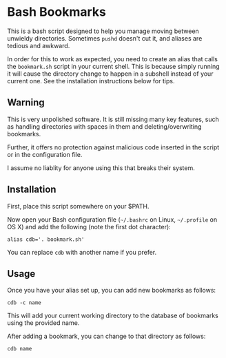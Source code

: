 # Bash Bookmarks

This is a bash script designed to help you manage moving between unwieldy
directories.  Sometimes `pushd` doesn't cut it, and aliases are tedious and
awkward.

In order for this to work as expected, you need to create an alias that calls
the `bookmark.sh` script in your current shell.  This is because simply running
it will cause the directory change to happen in a subshell instead of your
current one.  See the installation instructions below for tips.

## Warning

This is very unpolished software.  It is still missing many key features, such
as handling directories with spaces in them and deleting/overwriting bookmarks.

Further, it offers no protection against malicious code inserted in the script
or in the configuration file.

I assume no liablity for anyone using this that breaks their system.

## Installation
First, place this script somewhere on your $PATH.

Now open your Bash configuration file (`~/.bashrc` on Linux, `~/.profile` on OS X)
and add the following (note the first dot character):

`alias cdb='. bookmark.sh'`

You can replace `cdb` with another name if you prefer.

## Usage
Once you have your alias set up, you can add new bookmarks as follows:

`cdb -c name` 

This will add your current working directory to the database of bookmarks
using the provided name.

After adding a bookmark, you can change to that directory as follows:

`cdb name`

